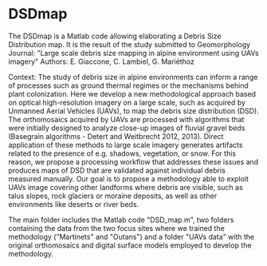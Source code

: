 # DSDmap

The DSDmap is a Matlab code allowing elaborating a Debris Size Distribution map.
It is the result of the study submitted to Geomorphology Journal:
  "Large scale debris size mapping in alpine environment using UAVs imagery"
  Authors: E. Giaccone, C. Lambiel, G. Mariéthoz

Context: The study of debris size in alpine environments can inform a range of processes such as ground thermal regimes or the mechanisms behind plant colonization. Here we develop a new methodological approach based on optical high-resolution imagery on a large scale, such as acquired by Unmanned Aerial Vehicles (UAVs), to map the debris size distribution (DSD). The orthomosaics acquired by UAVs are processed with algorithms that were initially designed to analyze close-up images of fluvial gravel beds (Basegrain algorithms - Detert and Weitbrecht 2012, 2013). Direct application of these methods to large scale imagery generates artifacts related to the presence of e.g. shadows, vegetation, or snow. For this reason, we propose a processing workflow that addresses these issues and produces maps of DSD that are validated against individual debris measured manually. Our goal is to propose a methodology able to exploit UAVs image covering other landforms where debris are visible, such as talus slopes, rock glaciers or moraine deposits, as well as other environments like deserts or river beds. 

The main folder includes the Matlab code "DSD_map.m", two folders containing the data from the two focus sites where we trained the methodology ("Martinets" and "Outans") and a folder "UAVs data" with the original orthomosaics and digital surface models employed to develop the methodology.
